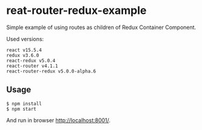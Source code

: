 # reat-router-redux-example

Simple example of using routes as children of Redux Container Component.

Used versions:
```
react v15.5.4
redux v3.6.0
react-redux v5.0.4
react-router v4.1.1
react-router-redux v5.0.0-alpha.6
```

## Usage

```
$ npm install
$ npm start
```

And run in browser [http://localhost:8001/](http://localhost:8001/).
